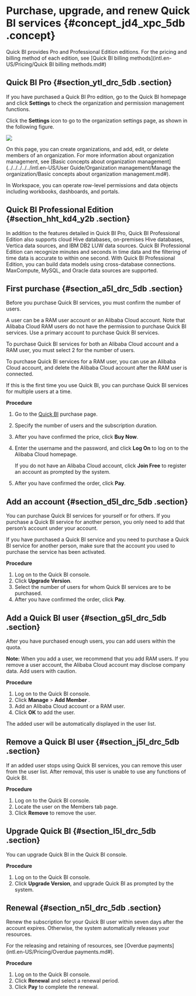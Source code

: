 # Purchase, upgrade, and renew Quick BI services {#concept_jd4_xpc_5db .concept}

Quick BI provides Pro and Professional Edition editions. For the pricing and billing method of each edition, see [Quick BI billing methods](intl.en-US/Pricing/Quick BI billing methods.md#)

## Quick BI Pro {#section_ytl_drc_5db .section}

If you have purchased a Quick BI Pro edition, go to the Quick BI homepage and click **Settings** to check the organization and permission management functions.

Click the **Settings** icon to go to the organization settings page, as shown in the following figure.

![](http://static-aliyun-doc.oss-cn-hangzhou.aliyuncs.com/assets/img/9073/15501369261093_en-US.png)

On this page, you can create organizations, and add, edit, or delete members of an organization. For more information about organization management, see [Basic concepts about organization management](../../../../../intl.en-US/User Guide/Organization management/Manage the organization/Basic concepts about organization management.md#).

In Workspace, you can operate row-level permissions and data objects including workbooks, dashboards, and portals.

## Quick BI Professional Edition {#section_hht_kd4_y2b .section}

In addition to the features detailed in Quick BI Pro, Quick BI Professional Edition also supports cloud Hive databases, on-premises Hive databases, Vertica data sources, and IBM DB2 LUW data sources. Quick BI Professional Edition can recognize minutes and seconds in time data and the filtering of time data is accurate to within one second. With Quick BI Professional Edition, you can build data models using cross-database connections. MaxCompute, MySQL, and Oracle data sources are supported.

## First purchase {#section_a5l_drc_5db .section}

Before you purchase Quick BI services, you must confirm the number of users.

A user can be a RAM user account or an Alibaba Cloud account. Note that Alibaba Cloud RAM users do not have the permission to purchase Quick BI services. Use a primary account to purchase Quick BI services.

To purchase Quick BI services for both an Alibaba Cloud account and a RAM user, you must select 2 for the number of users.

To purchase Quick BI services for a RAM user, you can use an Alibaba Cloud account, and delete the Alibaba Cloud account after the RAM user is connected.

If this is the first time you use Quick BI, you can purchase Quick BI services for multiple users at a time.

**Procedure**

1.  Go to the [Quick BI](https://common-buy-intl.aliyun.com/?spm=a3c0i.176005.918367.1.62894206QgHuH5&commodityCode=quickbi_intl#/buy) purchase page.
2.  Specify the number of users and the subscription duration.
3.  After you have confirmed the price, click **Buy Now**.
4.  Enter the username and the password, and click **Log On** to log on to the Alibaba Cloud homepage.

    If you do not have an Alibaba Cloud account, click **Join Free** to register an account as prompted by the system.

5.  After you have confirmed the order, click **Pay**.

## Add an account {#section_d5l_drc_5db .section}

You can purchase Quick BI services for yourself or for others. If you purchase a Quick BI service for another person, you only need to add that person’s account under your account.

If you have purchased a Quick BI service and you need to purchase a Quick BI service for another person, make sure that the account you used to purchase the service has been activated.

**Procedure**

1.  Log on to the Quick BI console.
2.  Click **Upgrade Version**.
3.  Select the number of users for whom Quick BI services are to be purchased.
4.  After you have confirmed the order, click **Pay**.

## Add a Quick BI user {#section_g5l_drc_5db .section}

After you have purchased enough users, you can add users within the quota.

**Note:** When you add a user, we recommend that you add RAM users. If you remove a user account, the Alibaba Cloud account may disclose company data. Add users with caution.

**Procedure**

1.  Log on to the Quick BI console.
2.  Click **Manage** \> **Add Member** .
3.  Add an Alibaba Cloud account or a RAM user.
4.  Click **OK** to add the user.

The added user will be automatically displayed in the user list.

## Remove a Quick BI user {#section_j5l_drc_5db .section}

If an added user stops using Quick BI services, you can remove this user from the user list. After removal, this user is unable to use any functions of Quick BI.

**Procedure**

1.  Log on to the Quick BI console.
2.  Locate the user on the Members tab page.
3.  Click **Remove** to remove the user.

## Upgrade Quick BI {#section_l5l_drc_5db .section}

You can upgrade Quick BI in the Quick BI console.

**Procedure**

1.  Log on to the Quick BI console.
2.  Click **Upgrade Version**, and upgrade Quick BI as prompted by the system.

## Renewal {#section_n5l_drc_5db .section}

Renew the subscription for your Quick BI user within seven days after the account expires. Otherwise, the system automatically releases your resources.

For the releasing and retaining of resources, see [Overdue payments](intl.en-US/Pricing/Overdue payments.md#).

**Procedure**

1.  Log on to the Quick BI console.
2.  Click **Renewal** and select a renewal period.
3.  Click **Pay** to complete the renewal.

